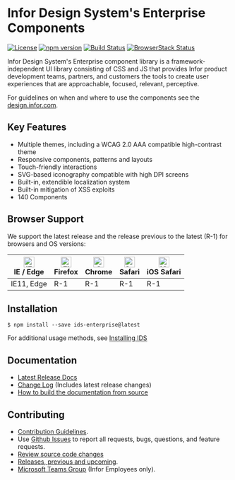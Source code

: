 # Infor Design System's Enterprise Components

[![License](https://img.shields.io/badge/License-Apache%202.0-blue.svg)](https://opensource.org/licenses/Apache-2.0)
[![npm version](https://badge.fury.io/js/ids-enterprise.svg)](https://badge.fury.io/js/ids-enterprise)
[![Build Status](https://travis-ci.com/infor-design/enterprise.svg?branch=master)](https://travis-ci.com/infor-design/enterprise)
[![BrowserStack Status](https://www.browserstack.com/automate/badge.svg?badge_key=MmgvZ2tsa3pydTRlTklvNG9HZGYvMVlwdWRzWklWVWtXNEFFeVJXSG1raz0tLTZuR0J1Nllxd1pOTVJKaE4zRFVYUkE9PQ==--628ff7dc2ecde8982f3a89ad70cdcf252bdd8fba)](https://www.browserstack.com/automate/public-build/MmgvZ2tsa3pydTRlTklvNG9HZGYvMVlwdWRzWklWVWtXNEFFeVJXSG1raz0tLTZuR0J1Nllxd1pOTVJKaE4zRFVYUkE9PQ==--628ff7dc2ecde8982f3a89ad70cdcf252bdd8fba)

Infor Design System's Enterprise component library is a framework-independent UI library consisting of CSS and JS that provides Infor product development teams, partners, and customers the tools to create user experiences that are approachable, focused, relevant, perceptive.

For guidelines on when and where to use the components see the [design.infor.com](http://design.infor.com).

## Key Features

- Multiple themes, including a WCAG 2.0 AAA compatible high-contrast theme
- Responsive components, patterns and layouts
- Touch-friendly interactions
- SVG-based iconography compatible with high DPI screens
- Built-in, extendible localization system
- Built-in mitigation of XSS exploits
- 140 Components

## Browser Support

We support the latest release and the release previous to the latest (R-1) for browsers and OS versions:

<!-- markdownlint-disable MD013 MD033 -->
| [<img src="https://raw.githubusercontent.com/alrra/browser-logos/master/src/edge/edge_48x48.png" alt="IE / Edge" width="24px" height="24px" />](http://godban.github.io/browsers-support-badges/)</br>IE / Edge | [<img src="https://raw.githubusercontent.com/alrra/browser-logos/master/src/firefox/firefox_48x48.png" alt="Firefox" width="24px" height="24px" />](http://godban.github.io/browsers-support-badges/)</br>Firefox | [<img src="https://raw.githubusercontent.com/alrra/browser-logos/master/src/chrome/chrome_48x48.png" alt="Chrome" width="24px" height="24px" />](http://godban.github.io/browsers-support-badges/)</br>Chrome | [<img src="https://raw.githubusercontent.com/alrra/browser-logos/master/src/safari/safari_48x48.png" alt="Safari" width="24px" height="24px" />](http://godban.github.io/browsers-support-badges/)</br>Safari | [<img src="https://raw.githubusercontent.com/alrra/browser-logos/master/src/safari-ios/safari-ios_48x48.png" alt="iOS Safari" width="24px" height="24px" />](http://godban.github.io/browsers-support-badges/)</br>iOS Safari |
| --------- | --------- | --------- | --------- | --------- |
| IE11, Edge| R-1| R-1| R-1| R-1
<!-- markdownlint-enable MD013 MD033 -->

## Installation

```
$ npm install --save ids-enterprise@latest
```
For additional usage methods, see [Installing IDS](docs/DEVELOPER.md#installing-ids-into-your-project)

## Documentation

- [Latest Release Docs](https://design.infor.com/code/ids-enterprise/latest)
- [Change Log](docs/CHANGELOG.md) (Includes latest release changes)
- [How to build the documentation from source](docs/DEVELOPER.md#basic-commands)

## Contributing

- [Contribution Guidelines](docs/CONTRIBUTING.md).
- Use [Github Issues](https://github.com/infor-design/enterprise/issues) to report all requests, bugs, questions, and feature requests.
- [Review source code changes](https://github.com/infor-design/enterprise/pulls)
- [Releases, previous and upcoming](https://github.com/infor-design/enterprise/releases).
- [Microsoft Teams Group](https://teams.microsoft.com/l/team/19%3a2b0c9ce520b0481a9ce115f0ca4a326f%40thread.skype/conversations?groupId=4f50ef7d-e88d-4ccb-98ca-65f26e57fe35&tenantId=457d5685-0467-4d05-b23b-8f817adda47c) (Infor Employees only).
